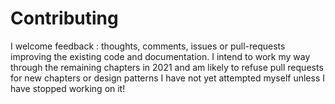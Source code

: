 # Contributing

I welcome feedback : thoughts, comments, issues or pull-requests improving the existing code and documentation. 
I intend to work my way through the remaining chapters in 2021 and am likely to refuse pull requests for new chapters or design patterns I have not yet attempted myself unless I have stopped working on it!  
